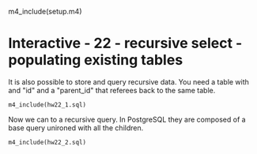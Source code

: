 
m4_include(setup.m4)

# Interactive - 22 - recursive select - populating existing tables 

It is also possible to store and query recursive data.   You need a table
with and "id" and a "parent_id" that referees back to the same table.

```
m4_include(hw22_1.sql)

```

Now we can to a recursive query.   In PostgreSQL they are composed of a base query
unironed with all the children.

```
m4_include(hw22_2.sql)
 
```
